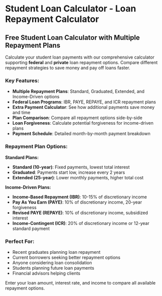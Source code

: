 # Student Loan Calculator - Loan Repayment Calculator

## Free Student Loan Calculator with Multiple Repayment Plans

Calculate your student loan payments with our comprehensive calculator supporting **federal** and **private** loan repayment options. Compare different repayment strategies to save money and pay off loans faster.

### Key Features:
- **Multiple Repayment Plans**: Standard, Graduated, Extended, and Income-Driven options
- **Federal Loan Programs**: IBR, PAYE, REPAYE, and ICR repayment plans
- **Extra Payment Calculator**: See how additional payments save money and time
- **Plan Comparison**: Compare all repayment options side-by-side
- **Loan Forgiveness**: Calculate potential forgiveness for income-driven plans
- **Payment Schedule**: Detailed month-by-month payment breakdown

### Repayment Plan Options:
**Standard Plans:**
- **Standard (10-year)**: Fixed payments, lowest total interest
- **Graduated**: Payments start low, increase every 2 years
- **Extended (25-year)**: Lower monthly payments, higher total cost

**Income-Driven Plans:**
- **Income-Based Repayment (IBR)**: 10-15% of discretionary income
- **Pay As You Earn (PAYE)**: 10% of discretionary income, 20-year forgiveness
- **Revised PAYE (REPAYE)**: 10% of discretionary income, subsidized interest
- **Income-Contingent (ICR)**: 20% of discretionary income or 12-year standard payment

### Perfect For:
- Recent graduates planning loan repayment
- Current borrowers seeking better repayment options
- Anyone considering loan consolidation
- Students planning future loan payments
- Financial advisors helping clients

Enter your loan amount, interest rate, and income to compare all available repayment options.